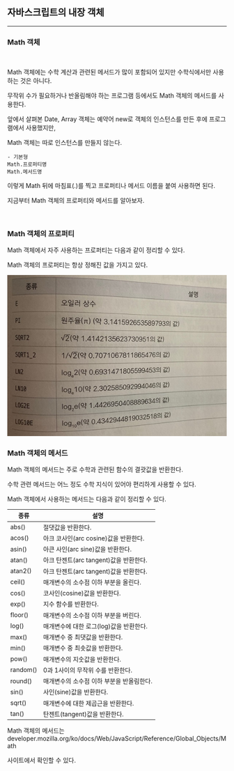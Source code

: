 ## 자바스크립트의 내장 객체

***
### Math 객체

<br>

Math 객체에는 수학 계산과 관련된 메서드가 많이 포함되어 있지만 수학식에서만 사용하는 것은 아니다.

무작위 수가 필요하거나 반올림해야 하는 프로그램 등에서도 Math 객체의 메서드를 사용한다.

앞에서 살펴본 Date, Array 객체는 예약어 new로 객체의 인스턴스를 만든 후에 프로그램에서 사용했지만,

Math 객체는 따로 인스턴스를 만들지 않는다.

    - 기본형
    Math.프로퍼티명
    Math.메서드명

이렇게 Math 뒤에 마침표(.)를 찍고 프로퍼티나 메서드 이름을 붙여 사용하면 된다.

지금부터 Math 객체의 프로퍼티와 메서드를 알아보자.

<br>

### Math 객체의 프로퍼티

Math 객체에서 자주 사용하는 프로퍼티는 다음과 같이 정리할 수 있다.

Math 객체의 프로퍼티는 항상 정해진 값을 가지고 있다.

<img src = './img/JS13.jpg'>


<br>


### Math 객체의 메서드

Math 객체의 메서드는 주로 수학과 관련된 함수의 결괏값을 반환한다.

수학 관련 메서드는 어느 정도 수학 지식이 있어야 편리하게 사용할 수 있다.

Math 객체에서 사용하는 메서드는 다음과 같이 정리할 수 있다.

|종류|설명|
|----|----|
|abs()|절댓값을 반환한다.|
|acos()|아크 코사인(arc cosine)값을 반환한다.|
|asin()|아큰 사인(arc sine)값을 반환한다.|
|atan()|아크 탄젠트(arc tangent)값을 반환한다.|
|atan2()|아크 탄젠트(arc tangent)값을 반환한다.|
|ceil()|매개변수의 소수점 이하 부분을 올린다.|
|cos()|코사인(cosine)값을 반환한다.|
|exp()|지수 함수를 반환한다.|
|floor()|매개변수의 소수점 이하 부분을 버린다.|
|log()|매개변수에 대한 로그(log)값을 반환한다.|
|max()|매개변수 중 최댓값을 반환한다.|
|min()|매개변수 중 최솟값을 반환한다.|
|pow()|매개변수의 지숫값을 반환한다.|
|random()|0과 1사이의 무작위 수를 반환한다.|
|round()|매개변수의 소수점 이하 부분을 반올림한다.|
|sin()|사인(sine)값을 반환한다.|
|sqrt()|매개변수에 대한 제곱근을 반환한다.|
|tan()|탄젠트(tangent)값을 반환한다.|

Math 객체의 메서드는 developer.mozilla.org/ko/docs/Web/JavaScript/Reference/Global_Objects/Math

사이트에서 확인할 수 있다.

